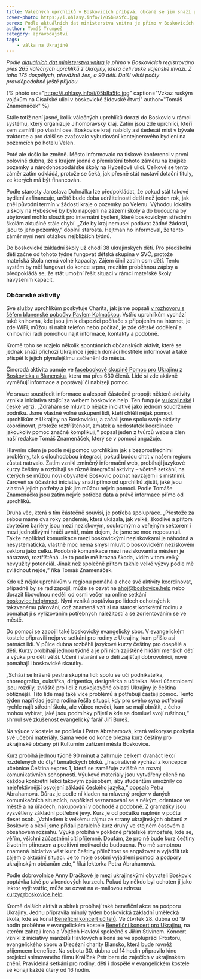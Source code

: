 ```yaml
---
title: Válečných uprchlíků v Boskovicích přibývá, občané se jim snaží pomáhat
cover-photo: https://i.ohlasy.info/i/05b8a5fc.jpg
perex: Podle aktuálních dat ministerstva vnitra je přímo v Boskovicích registrováno přes 265 válečných uprchlíků z Ukrajiny, která čelí ruské vojenské invazi.
author: Tomáš Trumpeš
category: zpravodajství
tags:
    - válka na Ukrajině
---
```


*Podle [aktuálních dat ministerstva vnitra](https://www.mvcr.cz/clanek/informativni-pocty-obyvatel-v-obcich.aspx) je přímo v Boskovicích registrováno přes 265 válečných uprchlíků z Ukrajiny, která čelí ruské vojenské invazi. Z toho 175 dospělých, převážně žen, a 90 dětí. Další větší počty pravděpodobně ještě přijdou.*

{% photo src="https://i.ohlasy.info/i/05b8a5fc.jpg" caption="Vzkaz ruským vojákům na Císařské ulici v boskovické židovské čtvrti" author="Tomáš Znamenáček" %}

Stále totiž není jasné, kolik válečných uprchlíků dorazí do Boskovic v rámci systému, který organizuje Jihomoravský kraj. Zatím jsou zde uprchlíci, kteří sem zamířili po vlastní ose. Boskovice kraji nabídly asi šedesát míst v bývalé traktorce a pro další se zvažovalo vybudování kontejnerového bydlení na pozemcích po hotelu Velen.

Poté ale došlo ke změně. Město informovalo na tiskové konferenci v první polovině dubna, že s krajem jedná o přemístění tohoto záměru na krajské pozemky u národohospodářské školy na Hybešově ulici. Celkově se tento záměr zatím odkládá, protože se čeká, jak přesně stát nastaví dotační tituly, ze kterých má být financován. 

Podle starosty Jaroslava Dohnálka lze předpokládat, že pokud stát takové bydlení zafinancuje, určitě bude doba udržitelnosti delší než jeden rok, jak zněl původní termín v žádosti kraje o pozemky po Velenu. Výhodou lokality u školy na Hybešově by bylo napojení na zázemí školy a do budoucna by ubytování mohlo sloužit pro internátní bydlení, které boskovickým středním školám aktuálně stále chybí. „Zde by kraj nemusel podávat žádné žádosti, jsou to jeho pozemky,“ doplnil starosta. Hejtman ho informoval, že tento záměr nyní není otázkou nejbližších týdnů.

Do boskovické základní školy už chodí 38 ukrajinských dětí. Pro předškolní děti začne od tohoto týdne fungovat dětská skupina v SVČ, protože mateřská škola nemá volné kapacity. Zájem činil zatím osm dětí. Tento systém by měl fungovat do konce srpna, mezitím proběhnou zápisy a předpokládá se, že stát umožní řešit situaci v rámci mateřské školy navýšením kapacit.

### Občanské aktivity

Své služby uprchlíkům poskytuje Charita, jak jsme popsali [v rozhovoru s šéfem blanenské pobočky Pavlem Kolmačkou](https://ohlasy.info/clanky/2022/03/rozhovor-kolmacka.html). Vstříc uprchlíkům vychází také knihovna, kde jsou jim k dispozici počítače s připojením na internet, je zde WiFi, můžou si nabít telefon nebo počítač, je zde dětské oddělení a knihovníci rádi pomohou najít informace, kontakty a podobně.

Kromě toho se rozjelo několik spontánních občanských aktivit, které se jednak snaží příchozí Ukrajince i jejich domácí hostitele informovat a také přispět k jejich plynulejšímu začlenění do města.

Činorodá aktivita panuje ve [facebookové skupině Pomoc pro Ukrajinu z Boskovicka a Blanenska](https://www.facebook.com/groups/1107536703329431/), která má přes 630 členů. Lidé si zde aktivně vyměňují informace a poptávají či nabízejí pomoc. 

Ve snaze soustředit informace a alespoň částečně propojit některé aktivity vznikla iniciativa stojící za webem boskovice.help. Ten funguje [v ukrajinské](https://www.boskovice.help/) i [české verzi](https://www.boskovice.help/cs). „Zdráhám se mluvit o nějaké iniciativě jako jednom soudržném podniku. Jsme vlastně volné uskupení lidí, kteří chtěli nějak pomoct uprchlíkům z Ukrajiny na Boskovicku, a začali jsme spolu svoje aktivity koordinovat, protože roztříštěnost, zmatek a nedostatek koordinace jakoukoliv pomoc značně komplikují,“ popsal jeden z tvůrců webu a člen naší redakce Tomáš Znamenáček, který se v pomoci angažuje.

Hlavním cílem je podle něj pomoc uprchlíkům jak s bezprostředními problémy, tak s dlouhodobou integrací, pokud budou chtít v našem regionu zůstat natrvalo. Zatím vznikl zmíněný informační web, probíhají jazykové kurzy češtiny a rozbíhají se různé integrační aktivity – včetně setkání, na kterých se můžou noví obyvatelé Boskovic poznat navzájem i s místními. Zároveň se účastníci iniciativy snaží přímo od uprchlíků zjistit, jaké jsou vlastně jejich potřeby a jak jim můžou nejvíc pomoci. Podle Tomáše Znamenáčka jsou zatím nejvíc potřeba data a právě informace přímo od uprchlíků. 

Druhá věc, která s tím částečně souvisí, je potřeba spolupráce. „Přestože za sebou máme dva roky pandemie, která ukázala, jak velké, škodlivé a přitom zbytečné bariéry jsou mezi neziskovým, soukromým a veřejným sektorem i mezi jednotlivými hráči uvnitř, mám dojem, že jsme se moc neposunuli. Takže například komunikace mezi boskovickými neziskovkami je náhodná a nesystematická, vlastně moc nemá smysl mluvit o boskovickém neziskovém sektoru jako celku. Podobně komunikace mezi neziskovami a městem je nárazová, roztříštěná. Je to podle mě hrozná škoda, vidím v tom velký nevyužitý potenciál. Jinak než společně přitom takhle velké výzvy podle mě zvládnout nejde,“ říká Tomáš Znamenáček.

Kdo už nějak uprchlíkům v regionu pomáhá a chce své aktivity koordinovat, případně by se rád zapojil, může se ozvat na <ahoj@boskovice.help> nebo dorazit libovolnou neděli od osmi večer na online setkání [boskovice.help/meet](https://boskovice.help/meet). Nyní vzniká poptávka po lidech ochotných k takzvanému párování, což znamená vzít si na starost konkrétní rodinu a pomáhat jí s vyřizováním potřebných náležitostí a se zorientováním se ve městě.

Do pomoci se zapojil také boskovický evangelický sbor. V evangelickém kostele připravili nejprve setkání pro rodiny z Ukrajiny, kam přišlo asi patnáct lidí. V půlce dubna rozběhli jazykové kurzy češtiny pro dospělé a děti. Kurzy probíhají jednou týdně a je při nich zajištěné hlídání menších dětí a výuka pro děti větší. Učení i starání se o děti zajišťují dobrovolníci, nově pomáhají i boskovické skautky.

„Schází se krásně pestrá skupina lidí: spolu se učí podnikatelka, choreografka, cukrářka, dirigentka, designérka a učitelka. Mezi účastnicemi jsou rozdíly, zvláště pro lidi z ruskojazyčné oblasti Ukrajiny je čeština obtížnější. Tito lidé mají také více problémů a potřebují častěji pomoc. Tento týden například jedna rodina řešila situaci, kdy pro svého syna potřebují rychle najít střední školu, ale vůbec nevědí, kam se mají obrátit, z čeho mohou vybírat, jaké jsou podmínky přijetí a kde se domluví svojí ruštinou,“ shrnul své zkušenost evangelický farář Jiří Bureš.

Na výuce v kostele se podílela i Petra Abrahamová, která velkoryse poskytla své učební materiály. Sama vede od konce března kurz češtiny pro ukrajinské občany při Kulturním zařízení města Boskovice. 

Kurz probíhá jednou týdně 90 minut a zahrnuje celkem dvanáct lekcí rozdělených do čtyř tematických bloků. „Inspirativně vychází z koncepce učebnice Čeština expres 1, která se zaměřuje zvláště na rozvoj komunikativních schopností. Výukové materiály jsou vytvářeny cíleně na každou konkrétní lekci takovým způsobem, aby studentům umožnily co nejefektivnější osvojení základů českého jazyka,“ popsala Petra Abrahamová. Důraz je podle ní kladen na mluvený projev v daných komunikačních situacích, například seznamování se s někým, orientace ve městě a na úřadech, nakupování v obchodě a podobně. Z gramatiky jsou vysvětleny základní potřebné jevy. Kurz je od počátku naplněn v počtu deset osob. „Vzhledem k velkému zájmu ze strany ukrajinských občanů z Boskovic a okolí jsme přidali paralelně kurz druhý ve stejném časovém a obsahovém rozsahu. Výuka probíhá v poklidné přátelské atmosféře, kde se, věřím, všichni zúčastnění cítí příjemně. Doufám, že pro ně bude kurz češtiny životním přínosem a pozitivní motivací do budoucna. Pro mě samotnou znamená iniciativa vést kurz češtiny příležitost se angažovat a vyjádřit tak zájem o aktuální situaci. Je to moje osobní vyjádření pomoci a podpory ukrajinským občanům zde,“ říká lektorka Petra Abrahamová.

Podle dobrovolnice Anny Dračkové je mezi ukrajinskými obyvateli Boskovic poptávka také po víkendových kurzech. Pokud by někdo byl ochoten jí jako lektor vyjít vstříc, může se ozvat na e-mailovou adresu <kurzy@boskovice.help>.

Kromě dalších aktivit a sbírek probíhají také benefiční akce na podporu Ukrajiny. Jednu připravila minulý týden boskovická základní umělecká škola, kde se konal [Benefiční koncert učitelů](https://www.facebook.com/permalink.php?story_fbid=2637101909766649&id=357949014348628). Ve čtvrtek 28. dubna od 19 hodin proběhne v evangelickém kostele [Benefiční koncert pro Ukrajinu](https://ohlasy.info/clanky/2022/04/stivin-havlovi.html), na kterém zahrají Irena a Vojtěch Havlovi společně s Jiřím Stivínem. Koncert vznikl z iniciativy manželů Havlových a koná se ve spolupráci Prostoru, evangelického sboru a Diecézní charity Blansko, která bude rovněž příjemcem benefice. Na sobotu 30. dubna od 14 hodin připravilo kino projekci animovaného filmu Králíček Petr bere do zaječích v ukrajinském znění. Pravidelná setkání pro rodiny, děti i dospělé v evangelickém kostele se konají každé úterý od 16 hodin.